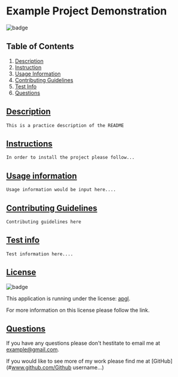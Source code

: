 # Example Project Demonstration

![badge](https://img.shields.io/badge/license-apgl-blue)

## Table of Contents
1. [Description](#description)
2. [Instruction](#Instructions)
3. [Usage Information](#usage-information)
4. [Contributing Guidelines](#Contributing-Guidelines)
5. [Test Info](#test-info)
6. [Questions](#questions)

## [Description](#table-of-contents)

    This is a practice description of the README

## [Instructions](#table-of-contents)

    In order to install the project please follow...

## [Usage information](#table-of-contents)

    Usage information would be input here....

## [Contributing Guidelines](#table-of-contents)

    Contributing guidelines here

## [Test info](#table-of-contents)

    Test information here....



## [License](#table-of-contents)

![badge](https://img.shields.io/badge/license-apgl-blue) 
 
This application is running under the license: [apgl](https://choosealicense.com/licenses/apgl).

For more information on this license please follow the link.

## [Questions](#table-of-contents)

If you have any questions please don't hestitate to email me at [example@gmail.com](#example@gmail.com).

If you would like to see more of my work please find me at [GitHub](#www.github.com/Github username...)

